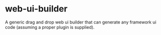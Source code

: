 # web-ui-builder
A generic drag and drop web ui builder that can generate any framework ui code (assuming a proper plugin is supplied).
